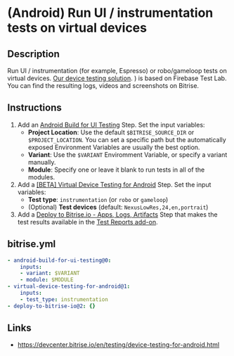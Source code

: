 # (Android) Run UI / instrumentation tests on virtual devices

## Description

Run UI / instrumentation (for example, Espresso) or robo/gameloop tests on virtual devices. [Our device testing solution](https://devcenter.bitrise.io/en/testing/device-testing-for-android.html).
) is based on Firebase Test Lab. You can find the resulting logs, videos and screenshots on Bitrise.

## Instructions

1. Add an [Android Build for UI Testing](https://github.com/bitrise-steplib/bitrise-step-android-build-for-ui-testing) Step. Set the input variables:
    - **Project Location**: Use the default `$BITRISE_SOURCE_DIR` or `$PROJECT_LOCATION`. You can set a specific path but the automatically exposed Environment Variables are usually the best option.
    - **Variant**: Use the `$VARIANT` Enviromment Variable, or specify a variant manually.
    - **Module**: Specify one or leave it blank to run tests in all of the modules.
2. Add a [[BETA] Virtual Device Testing for Android](https://www.bitrise.io/integrations/steps/virtual-device-testing-for-android) Step. Set the input variables:
    - **Test type**: `instrumentation` (or `robo` or `gameloop`)
    - (Optional) **Test devices** (default: `NexusLowRes,24,en,portrait`)
3. Add a [Deploy to Bitrise.io - Apps, Logs, Artifacts](https://www.bitrise.io/integrations/steps/deploy-to-bitrise-io) Step that makes the test results available in the [Test Reports add-on](https://devcenter.bitrise.io/en/testing/test-reports.html).

## bitrise.yml

```yaml
- android-build-for-ui-testing@0:
    inputs:
    - variant: $VARIANT
    - module: $MODULE
- virtual-device-testing-for-android@1:
    inputs:
    - test_type: instrumentation
- deploy-to-bitrise-io@2: {}
```

## Links

* https://devcenter.bitrise.io/en/testing/device-testing-for-android.html
